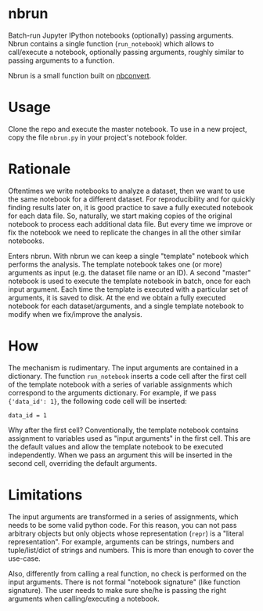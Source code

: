 # nbrun

Batch-run Jupyter IPython notebooks (optionally) passing arguments. Nbrun
contains a single function (`run_notebook`) which allows to call/execute a
notebook, optionally passing arguments, roughly similar to passing arguments
to a function.

Nbrun is a small function built on [nbconvert](https://github.com/jupyter/nbconvert).

# Usage

Clone the repo and execute the master notebook. To use in a new project,
copy the file `nbrun.py` in your project's notebook folder.

# Rationale

Oftentimes we write notebooks to analyze a dataset, then we want to use the same
notebook for a different dataset. For reproducibility and for quickly finding
results later on, it is good practice to save a fully executed notebook for each
data file. So, naturally, we start making copies of the original notebook to
process each additional data file. But every time we improve or fix the notebook
we need to replicate the changes in all the other similar notebooks.

Enters nbrun. With nbrun we can keep a single "template" notebook which performs
the analysis. The template notebook takes one (or more) arguments as input (e.g.
the dataset file name or an ID). A second "master" notebook is used to execute
the template notebook in batch, once for each input argument. Each time the
template is executed with a particular set of arguments, it is saved to disk. At
the end we obtain a fully executed notebook for each dataset/arguments, and a
single template notebook to modify when we fix/improve the analysis.

# How

The mechanism is rudimentary. The input arguments are contained in a
dictionary. The function `run_notebook` inserts a code cell after the first cell
of the template notebook with a series of variable assignments which correspond
to the arguments dictionary. For example, if we pass `{'data_id': 1}`, the
following code cell will be inserted:

```
data_id = 1
```

Why after the first cell? Conventionally, the template notebook contains
assignment to variables used as "input arguments" in the first cell. This are
the default values and allow the template notebook to be executed independently.
When we pass an argument this will be inserted in the second cell, overriding
the default arguments.

# Limitations

The input arguments are transformed in a series of assignments, which needs to
be some valid python code. For this reason, you can not pass arbitrary objects
but only objects whose representation (`repr`) is a "literal representation".
For example, arguments can be strings, numbers and tuple/list/dict of strings
and numbers. This is more than enough to cover the use-case.

Also, differently from calling a real function, no check is performed on the
input arguments. There is not formal "notebook signature" (like function
signature). The user needs to make sure she/he is passing the right arguments
when calling/executing a notebook.
